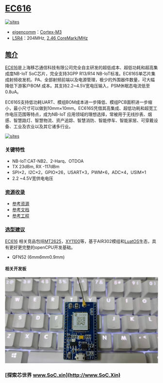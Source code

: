 ﻿# [EC616](https://github.com/SoCXin/EC616)

[![sites](http://182.61.61.133/link/resources/SoC.png)](http://www.SoC.Xin)

* [eigencomm](http://www.eigencomm.com/)：[Cortex-M3](https://github.com/SoCXin/Cortex)
* [L5R4](https://github.com/SoCXin/Level)：204MHz, [2.46 CoreMark/MHz](https://www.eembc.org/coremark/scores.php)

## [简介](https://github.com/SoCXin/EC616/wiki)

[EC616](https://github.com/SoCXin/EC616)是上海移芯通信科技有限公司完全自主研发的超低成本、超低功耗和超高集成度NB-IoT SoC芯片，完全支持3GPP R13/R14 NB-IoT标准。EC616S单芯片集成射频收发机、PA、全部射频前端以及电源管理，极少的外围器件数量，可大幅降低下游客户BOM 成本。其支持2.2~4.5V宽电压输入，PSM休眠态电流低至0.8uA。

EC616S支持低功耗UART、模组BOM成本进一步降低、模组PCB面积进一步缩小，最小尺寸可以做到10mm×10mm。EC616S凭借其高集成、超低功耗和超宽工作电压范围等特点，成为NB-IoT 应用领域的理想选择，常被用于无线抄表、烟感、智慧路灯、智慧物流、资产追踪、智慧消防、智能停车、智能家居、可穿戴设备、工业及农业以及其它诸多行业。


[![sites](docs/EC616.png)](http://www.eigencomm.com/Content/1109795.html)

### 关键特性

* NB-IoT:CAT-NB2、2-Harq、OTDOA
* TX 23dBm, RX -117dBm
* SPI×2，I2C×2，GPIO×26，USART×3，PWM×6，ADC×4，USIM×1
* 2.2 ~4.5V宽供电电压

### [资源收录](https://github.com/SoCXin)

* [参考资源](src/)
* [参考文档](docs/)
* [参考工程](project/)

### [选型建议](https://github.com/SoCXin)

[EC616](https://github.com/SoCXin/EC616) 相关竞品包括[MT2625](https://github.com/SoCXin/MT2625)，[XY1100](https://github.com/SoCXin/XY1100)等，基于AIR302模组和[LuatOS](https://gitee.com/openLuat/LuatOS)生态，具有更好更完整的openCPU开发基础。

* QFN52 (6mm*6mm*0.9mm)

#### 相关开发板

[![sites](docs/B.jpg)](https://item.taobao.com/item.htm?spm=a1z10.1-c.w4004-17013502249.13.3e7758794oDfqe&id=622755228249)


### [探索芯世界 www.SoC.xin](http://www.SoC.Xin)

